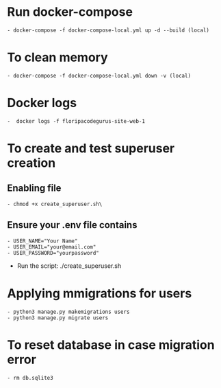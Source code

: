 
# Run docker-compose
    - docker-compose -f docker-compose-local.yml up -d --build (local)

# To clean memory
    - docker-compose -f docker-compose-local.yml down -v (local)

# Docker logs
    -  docker logs -f floripacodegurus-site-web-1   

# To create and test superuser creation

## Enabling file
    - chmod +x create_superuser.sh\

## Ensure your .env file contains
    - USER_NAME="Your Name"
    - USER_EMAIL="your@email.com"
    - USER_PASSWORD="yourpassword"

- Run the script:
./create_superuser.sh


# Applying mmigrations for users
    - python3 manage.py makemigrations users
    - python3 manage.py migrate users

# To reset database in case migration error
    - rm db.sqlite3
